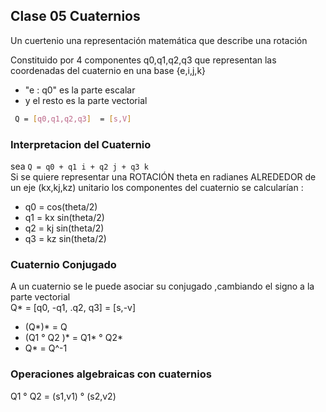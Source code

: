 ## Clase 05 Cuaternios
Un cuertenio una representación matemática que describe una rotación <br>

Constituido por 4 componentes q0,q1,q2,q3 que representan las coordenadas del cuaternio en una base {e,i,j,k}<br>
- "e : q0" es la parte escalar
- y el resto es la parte vectorial

```bash
 Q = [q0,q1,q2,q3]  = [s,V]
```
### Interpretacion del Cuaternio
sea ``Q = q0 + q1 i + q2 j + q3 k``<br>
Si se quiere representar una ROTACIÓN theta en radianes ALREDEDOR de un eje (kx,kj,kz) unitario los componentes del cuaternio se calcularían :<br>
- q0 = cos(theta/2)
- q1 = kx sin(theta/2) 
- q2 = kj sin(theta/2)
- q3 = kz sin(theta/2)

### Cuaternio Conjugado 
A un cuaternio se le puede asociar su conjugado ,cambiando el signo a la parte vectorial<br>
Q* = [q0, -q1, .q2, q3]  = [s,-v]
- (Q*)* = Q
- (Q1 ° Q2 )*  = Q1* ° Q2*
- Q* = Q^-1

### Operaciones algebraicas con cuaternios
Q1 ° Q2  = (s1,v1) ° (s2,v2)


